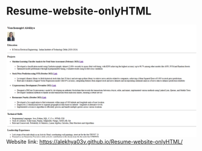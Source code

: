 # Resume-website-onlyHTML
![Resume](image.png)
Website link: https://alekhya03v.github.io/Resume-website-onlyHTML/